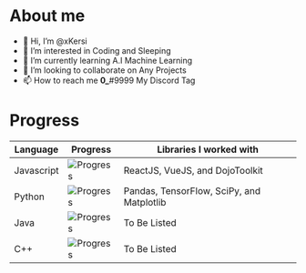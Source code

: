 # About me
- 👋 Hi, I’m @xKersi
- 👀 I’m interested in Coding and Sleeping
- 🌱 I’m currently learning A.I Machine Learning
- 💞️ I’m looking to collaborate on Any Projects
- 📫 How to reach me __0\___#9999 My Discord Tag

# Progress

|  Language  |  Progress  |  Libraries I worked with  |
|------------|------------|---------------------------|
| Javascript | ![Progress](https://progress-bar.dev/100/?title=Completed)| ReactJS, VueJS, and DojoToolkit |
|   Python   | ![Progress](https://progress-bar.dev/100/?title=Completed)| Pandas, TensorFlow, SciPy, and Matplotlib |
|    Java    | ![Progress](https://progress-bar.dev/100/?title=Completed)| To Be Listed |
|     C++    | ![Progress](https://progress-bar.dev/63/?title=Studying)  | To Be Listed |


<!---
Avacial/Avacial is a ✨ special ✨ repository because its `README.md` (this file) appears on your GitHub profile.
You can click the Preview link to take a look at your changes.
--->
